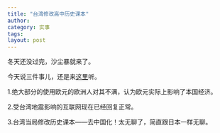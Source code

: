 ```yaml
---
title: "台湾修改高中历史课本"
author:
category: 实事
tags: 
layout: post
---
```

冬天还没过完，沙尘暴就来了。

今天说三件事儿，还是来<a href="http://www.francaisblog.com.cn/node/510">这里</a>听。

1.绝大部分的使用欧元的欧洲人对其不满，认为欧元实际上影响了本国经济。

2.受台湾地震影响的互联网现在已经回复正常。

3.台湾当局修改历史课本——去中国化！太无聊了，简直跟日本一样无聊。

